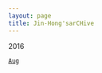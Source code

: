 ```yaml
---
layout: page
title: Jin-Hong'sarCHive
---
```

2016

[`Aug`](https://jinhong-park.github.io/blog/201608.html)